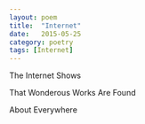 ```yaml
---
layout: poem
title:  "Internet"
date:   2015-05-25
category: poetry
tags: [Internet]
---
```


The Internet Shows

That Wonderous Works Are Found

About Everywhere
